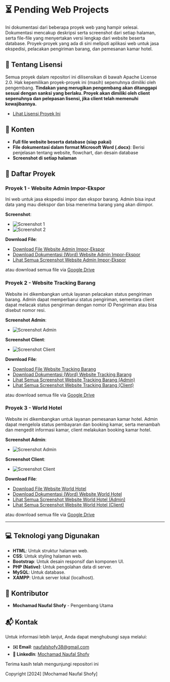 # ⏳ Pending Web Projects

Ini dokumentasi dari beberapa proyek web yang hampir selesai. Dokumentasi mencakup deskripsi serta screenshot dari setiap halaman, serta file-file yang menyertakan versi lengkap dari website beserta database. Proyek-proyek yang ada di sini meliputi aplikasi web untuk jasa ekspedisi, pelacakan pengiriman barang, dan pemesanan kamar hotel.

## 📜 Tentang Lisensi

Semua proyek dalam repositori ini dilisensikan di bawah Apache License 2.0. Hak kepemilikan proyek-proyek ini (masih) sepenuhnya dimiliki oleh pengembang. **Tindakan yang merugikan pengembang akan ditanggapi sesuai dengan sanksi yang berlaku. Proyek akan dimiliki oleh client sepenuhnya dan pelepasan lisensi, jika client telah memenuhi kewajibannya.**
- [Lihat Lisensi Proyek Ini](https://github.com/nopalsh/pending-web-projects/blob/main/LICENSE)


## 📂 Konten

- **Full file website beserta database (siap pakai)**
- **File dokumentasi dalam format Microsoft Word (.docx)**: Berisi penjelasan tentang website, flowchart, dan desain database
- **Screenshot di setiap halaman**

## 🌟 Daftar Proyek

### Proyek 1 - Website Admin Impor-Ekspor

Ini web untuk jasa ekspedisi impor dan ekspor barang. Admin bisa input data yang mau diekspor dan bisa menerima barang yang akan diimpor.

**Screenshot**:
- ![Screenshot 1](https://github.com/nopalsh/pending-web-projects/blob/main/Admin%20Impor-Ekspor/Screenshot/screencapture-localhost-eks-impor-php-2024-07-08-10_10_34.png)
- ![Screenshot 2](https://github.com/nopalsh/pending-web-projects/blob/main/Admin%20Impor-Ekspor/Screenshot/screencapture-localhost-eks-edit-ekspor-php-2024-07-08-10_11_02.png)

**Download File**:
- [Download File Website Admin Impor-Ekspor](https://raw.githubusercontent.com/nopalsh/pending-web-projects/main/Admin%20Impor-Ekspor/Admin%20Impor-Ekspor.zip)
- [Download Dokumentasi (Word) Website Admin Impor-Ekspor](https://raw.githubusercontent.com/nopalsh/pending-web-projects/main/Admin%20Impor-Ekspor/Website%20Impor-Ekspor%20Barang.docx)
- [Lihat Semua Screenshot Website Admin Impor-Ekspor](https://github.com/nopalsh/pending-web-projects/tree/main/Admin%20Impor-Ekspor/Screenshot)

atau download semua file via [Google Drive](https://drive.google.com/drive/folders/1gUxMbK7adSH_VLIbiCzOVtGZrHxYnz7N?usp=sharing)

### Proyek 2 - Website Tracking Barang

Website ini dikembangkan untuk layanan pelacakan status pengiriman barang. Admin dapat memperbarui status pengiriman, sementara client dapat melacak status pengiriman dengan nomor ID Pengiriman atau bisa disebut nomor resi.

**Screenshot Admin**:
- ![Screenshot Admin](https://github.com/nopalsh/pending-web-projects/blob/main/Tracking/Screenshot%20Admin/screencapture-localhost-eks-tracking-tracking-php-2024-07-08-10_12_38.png)

**Screenshot Client**:
- ![Screenshot Client](https://github.com/nopalsh/pending-web-projects/blob/main/Tracking/Screenshot%20Client/screencapture-localhost-ekspedisi-index-php-2024-07-08-10_14_09.png)

**Download File**:
- [Download File Website Tracking Barang](https://raw.githubusercontent.com/nopalsh/pending-web-projects/main/Tracking/Website%20Tracking.zip)
- [Download Dokumentasi (Word) Website Tracking Barang](https://raw.githubusercontent.com/nopalsh/pending-web-projects/main/Tracking/Website%20Tracking.docx)
- [Lihat Semua Screenshot Website Tracking Barang (Admin)](https://github.com/nopalsh/pending-web-projects/tree/main/Tracking/Screenshot%20Admin)
- [Lihat Semua Screenshot Website Tracking Barang (Client)](https://github.com/nopalsh/pending-web-projects/tree/main/Tracking/Screenshot%20Client)

atau download semua file via [Google Drive](https://drive.google.com/drive/folders/1gUxMbK7adSH_VLIbiCzOVtGZrHxYnz7N?usp=sharing)

### Proyek 3 - World Hotel

Website ini dikembangkan untuk layanan pemesanan kamar hotel. Admin dapat mengelola status pembayaran dan booking kamar, serta menambah dan mengedit informasi kamar, client melakukan booking kamar hotel.

**Screenshot Admin**:
- ![Screenshot Admin](https://github.com/nopalsh/pending-web-projects/blob/main/World%20Hotel/Admin%20Screenshot/screencapture-localhost-hotel-fix-admin-data-booking-php-2024-07-08-10_19_53.png)

**Screenshot Client**:
- ![Screenshot Client](https://github.com/nopalsh/pending-web-projects/blob/main/World%20Hotel/Client%20Screenshot/screencapture-localhost-hotel-fix-booking-php-2024-07-08-10_18_37.png)

**Download File**:
- [Download File Website World Hotel](https://raw.githubusercontent.com/nopalsh/pending-web-projects/main/World%20Hotel/World%20Hotel.zip)
- [Download Dokumentasi (Word) Website World Hotel](https://raw.githubusercontent.com/nopalsh/pending-web-projects/main/World%20Hotel/Website%20World%20Hotel.docx)
- [Lihat Semua Screenshot Website World Hotel (Admin)](https://github.com/nopalsh/pending-web-projects/tree/main/World%20Hotel/Admin%20Screenshot)
- [Lihat Semua Screenshot Website World Hotel (Client)](https://github.com/nopalsh/pending-web-projects/tree/main/World%20Hotel/Client%20Screenshot)

atau download semua file via [Google Drive](https://drive.google.com/drive/folders/1gUxMbK7adSH_VLIbiCzOVtGZrHxYnz7N?usp=sharing)


---

## 💻 Teknologi yang Digunakan

- **HTML**: Untuk struktur halaman web.
- **CSS**: Untuk styling halaman web.
- **Bootstrap**: Untuk desain responsif dan komponen UI.
- **PHP (Native)**: Untuk pengolahan data di server.
- **MySQL**: Untuk database.
- **XAMPP**: Untuk server lokal (localhost).

## 👥 Kontributor

- **Mochamad Naufal Shofy** - Pengembang Utama

## 📬 Kontak

Untuk informasi lebih lanjut, Anda dapat menghubungi saya melalui:
- **✉️ Email**: naufalshofy38@gmail.com
- **🔗 LinkedIn**: [Mochamad Naufal Shofy](https://www.linkedin.com/in/mochamad-naufal-shofy)

Terima kasih telah mengunjungi repositori ini

Copyright [2024] [Mochamad Naufal Shofy]
